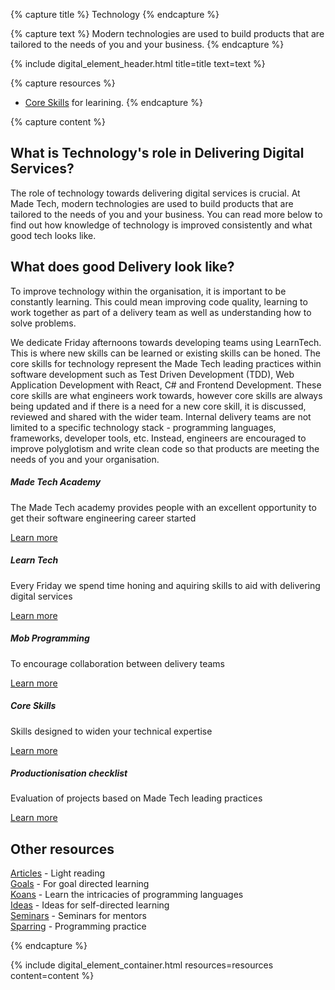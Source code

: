 {% capture title %}
Technology
{% endcapture %}

{% capture text %}
Modern technologies are used to build products that are tailored to the needs of you and your business.
{% endcapture %}

{% include digital_element_header.html title=title text=text %}

{% capture resources %}
* [Core Skills](technology/core-skills) for learining.
{% endcapture %}

{% capture content %}
## What is Technology's role in Delivering Digital Services?
The role of technology towards delivering digital services is crucial. At Made Tech, modern technologies are used to build products that are tailored to the needs of you and your business. You can read more below to find out how knowledge of technology is improved consistently and what good tech looks like.

## What does good Delivery look like?
To improve technology within the organisation, it is important to be constantly learning. This could mean improving code quality, learning to work together as part of a delivery team as well as understanding how to solve problems.

We dedicate Friday afternoons towards developing teams using LearnTech. This is where new skills can be learned or existing skills can be honed. The core skills for technology represent the Made Tech leading practices within software development such as Test Driven Development (TDD), Web Application Development with React, C# and Frontend Development. These core skills are what engineers work towards, however core skills are always being updated and if there is a need for a new core skill, it is discussed, reviewed and shared with the wider team. Internal delivery teams are not limited to a specific technology stack - programming languages, frameworks, developer tools, etc. Instead, engineers are encouraged to improve polyglotism and write clean code so that products are meeting the needs of you and your organisation.

<div class="row">
  <div class="col-sm">
    <div class="card-body card-border">
      <h5 class="card-title">Made Tech Academy</h5>
      <p class="card-text">The Made Tech academy provides people with an excellent opportunity to get their software engineering career started</p>
      <a href="https://www.madetech.com/blog/introducing-the-made-tech-academy" class="btn btn-success">Learn more</a>
    </div>
  </div>
  <div class="col-sm">
    <div class="card-body card-border">
      <h5 class="card-title">Learn Tech</h5>
      <p class="card-text">Every Friday we spend time honing and aquiring skills to aid with delivering digital services</p>
      <a href="https://www.madetech.com/blog/game-skill-set-match-how-to-develop-your-team-using-number-learntech" class="btn btn-success">Learn more</a>
    </div>
  </div>
</div>

<div class="row">
  <div class="col-sm">
    <div class="card-body card-border">
      <h5 class="card-title">Mob Programming</h5>
      <p class="card-text">To encourage collaboration between delivery teams</p>
      <a href="https://www.madetech.com/blog/mob-programming-at-made" class="btn btn-success">Learn more</a>
    </div>
  </div>
  <div class="col-sm">
    <div class="card-body card-border">
      <h5 class="card-title">Core Skills</h5>
      <p class="card-text">Skills designed to widen your technical expertise</p>
      <a href="technology/core-skills" class="btn btn-success">Learn more</a>
    </div>
  </div>
  <div class="col-sm">
    <div class="card-body card-border">
      <h5 class="card-title">Productionisation checklist</h5>
      <p class="card-text">Evaluation of projects based on Made Tech leading practices</p>
      <a href="https://productionisation.io" class="btn btn-success">Learn more</a>
    </div>
  </div>
</div>

## Other resources
[Articles](/articles) - Light reading  
[Goals](/goals) - For goal directed learning  
[Koans](/koans) - Learn the intricacies of programming languages  
[Ideas](/ideas) - Ideas for self-directed learning  
[Seminars](/seminars) - Seminars for mentors  
[Sparring](/sparring) - Programming practice  

{% endcapture %}

{% include digital_element_container.html resources=resources content=content %}
